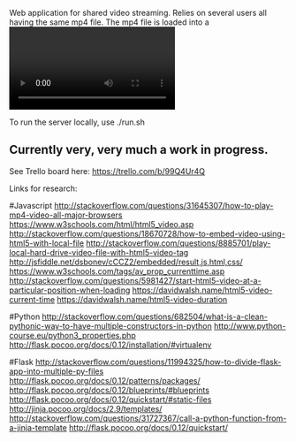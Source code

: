 Web application for shared video streaming.
Relies on several users all having the same mp4 file.
The mp4 file is loaded into a <video> element and 
the playback of the file is controlled and synced.
Chat is also handled through this.

To run the server locally, use ./run.sh

## Currently very, very much a work in progress.
See Trello board here: https://trello.com/b/99Q4Ur4Q


Links for research:

#Javascript
http://stackoverflow.com/questions/31645307/how-to-play-mp4-video-all-major-browsers
https://www.w3schools.com/html/html5_video.asp
http://stackoverflow.com/questions/18670728/how-to-embed-video-using-html5-with-local-file
http://stackoverflow.com/questions/8885701/play-local-hard-drive-video-file-with-html5-video-tag
http://jsfiddle.net/dsbonev/cCCZ2/embedded/result,js,html,css/
https://www.w3schools.com/tags/av_prop_currenttime.asp
http://stackoverflow.com/questions/5981427/start-html5-video-at-a-particular-position-when-loading
https://davidwalsh.name/html5-video-current-time
https://davidwalsh.name/html5-video-duration


#Python
http://stackoverflow.com/questions/682504/what-is-a-clean-pythonic-way-to-have-multiple-constructors-in-python
http://www.python-course.eu/python3_properties.php
http://flask.pocoo.org/docs/0.12/installation/#virtualenv

#Flask
http://stackoverflow.com/questions/11994325/how-to-divide-flask-app-into-multiple-py-files
http://flask.pocoo.org/docs/0.12/patterns/packages/
http://flask.pocoo.org/docs/0.12/blueprints/#blueprints
http://flask.pocoo.org/docs/0.12/quickstart/#static-files
http://jinja.pocoo.org/docs/2.9/templates/
http://stackoverflow.com/questions/31727367/call-a-python-function-from-a-jinja-template
http://flask.pocoo.org/docs/0.12/quickstart/


